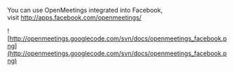 You can use OpenMeetings integrated into Facebook,<br />
visit http://apps.facebook.com/openmeetings/

![http://openmeetings.googlecode.com/svn/docs/openmeetings_facebook.png](http://openmeetings.googlecode.com/svn/docs/openmeetings_facebook.png)